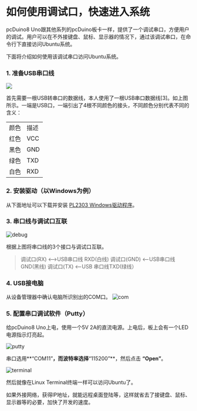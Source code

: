 # 如何使用调试口，快速进入系统
pcDuino8 Uno跟其他系列的pcDuino板卡一样，提供了一个调试串口，方便用户的调试。用户可以在不外接键盘、鼠标、显示器的情况下，通过该调试串口，在命令行下直接访问Ubuntu系统。

下面将介绍如何使用该调试串口访问Ubuntu系统。

### 1.  准备USB串口线

![](http://linksprite.com/wiki/images/thumb/f/f6/RPI_UARTCABLE_1.jpg/400px-RPI_UARTCABLE_1.jpg)

首先需要一根USB转串口的数据线，本人使用了一根USB串口数据线[3]。如上图所示。一端是USB口，一端引出了4根不同颜色的接头，不同颜色分别代表不同的含义：

<table>
   <tr>
      <td>颜色</td>
      <td>描述</td>
   </tr>
   <tr>
      <td>红色</td>
      <td>VCC</td>
   </tr>
   <tr>
      <td>黑色</td>
      <td>GND</td>
   </tr>
   <tr>
      <td>绿色</td>
      <td>TXD</td>
   </tr>
   <tr>
      <td>白色</td>
      <td>RXD</td>
   </tr>
</table>

### 2. 安装驱动（以Windows为例）

从下面地址可以下载并安装 [PL2303 Windows驱动程序](http://www.prolific.com.tw/UserFiles/files/PL2303_Prolific_DriverInstaller_v1_10_0_20140925.zip)。

### 3. 串口线与调试口互联

![debug](http://cnlearn.linksprite.com/wp-content/uploads/2015/10/debug-300x210.png)

根据上图将串口线的3个接口与调试口互联。

> 调试口(RX) <—>USB串口线 RXD(白线)
> 调试口(GND) <—USB串口线GND(黑线)
> 调试口(TX) <—USB 串口线TXD(绿线）

### 4. USB接电脑

从设备管理器中确认电脑所识别出的COM口。
![com](https://wt-prj.oss.aliyuncs.com/14aadb635e6448e19ecee7a67cf9de05/a0944464-05ef-4041-ab6b-0e6d39b84661.png)

### 5. 配置串口调试软件（Putty）

给pcDuino8 Uno上电，使用一个5V 2A的直流电源。上电后，板上会有一个LED电源指示灯亮起。

![putty](https://wt-prj.oss.aliyuncs.com/14aadb635e6448e19ecee7a67cf9de05/79e4b160-60c4-4118-a114-7f6786eda23c.png)

串口选用**“COM11”**，而波特率选择**“115200”**，然后点击 **“Open”**。

![terminal](https://wt-prj.oss.aliyuncs.com/14aadb635e6448e19ecee7a67cf9de05/63b20d26-1ad3-4f40-a0d9-e19849b4df50.png)

然后就像在Linux Terminal终端一样可以访问Ubuntu了。

如果外接网络，获得IP地址，就能远程桌面登陆等，这样就省去了接键盘、鼠标、显示器等的必要，加快了开发的速度。

